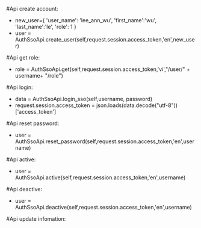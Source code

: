 #Api create account:

- new_user={
    'user_name': 'lee_ann_wu',
    'first_name':'wu',
    'last_name':'le',
    'role': 1
  }
- user = AuthSsoApi.create_user(self,request.session.access_token,'en',new_user)

#Api get role:

- role  = AuthSsoApi.get(self,request.session.access_token,'vi',"/user/" + username+ "/role")

#Api login:
- data = AuthSsoApi.login_sso(self,username, password)
- request.session.access_token = json.loads(data.decode("utf-8"))['access_token']

#Api reset password:

- user = AuthSsoApi.reset_password(self,request.session.access_token,'en',username)

#Api active:

- user = AuthSsoApi.active(self,request.session.access_token,'en',username)

#Api deactive:

- user = AuthSsoApi.deactive(self,request.session.access_token,'en',username)

#Api update infomation:

